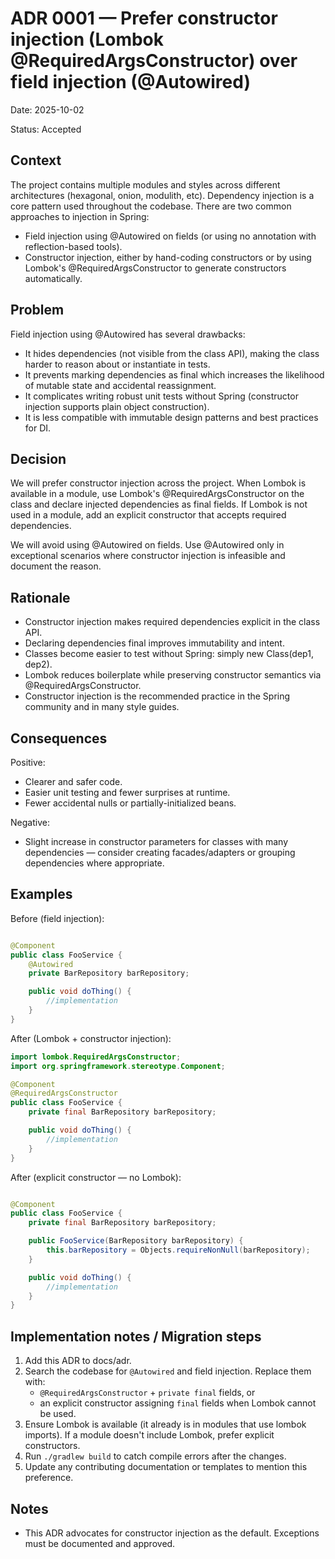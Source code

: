 # ADR 0001 — Prefer constructor injection (Lombok @RequiredArgsConstructor) over field injection (@Autowired)

Date: 2025-10-02

Status: Accepted

Context
-------
The project contains multiple modules and styles across different architectures (hexagonal, onion, modulith, etc). Dependency injection is a core pattern used
throughout the codebase. There are two common approaches to injection in Spring:

- Field injection using @Autowired on fields (or using no annotation with reflection-based tools).
- Constructor injection, either by hand-coding constructors or by using Lombok's @RequiredArgsConstructor to generate constructors automatically.

Problem
-------
Field injection using @Autowired has several drawbacks:

- It hides dependencies (not visible from the class API), making the class harder to reason about or instantiate in tests.
- It prevents marking dependencies as final which increases the likelihood of mutable state and accidental reassignment.
- It complicates writing robust unit tests without Spring (constructor injection supports plain object construction).
- It is less compatible with immutable design patterns and best practices for DI.

Decision
--------
We will prefer constructor injection across the project. When Lombok is available in a module, use Lombok's @RequiredArgsConstructor on the class and declare
injected dependencies as final fields. If Lombok is not used in a module, add an explicit constructor that accepts required dependencies.

We will avoid using @Autowired on fields. Use @Autowired only in exceptional scenarios where constructor injection is infeasible and document the reason.

Rationale
---------

- Constructor injection makes required dependencies explicit in the class API.
- Declaring dependencies final improves immutability and intent.
- Classes become easier to test without Spring: simply new Class(dep1, dep2).
- Lombok reduces boilerplate while preserving constructor semantics via @RequiredArgsConstructor.
- Constructor injection is the recommended practice in the Spring community and in many style guides.

Consequences
------------
Positive:

- Clearer and safer code.
- Easier unit testing and fewer surprises at runtime.
- Fewer accidental nulls or partially-initialized beans.

Negative:

- Slight increase in constructor parameters for classes with many dependencies — consider creating facades/adapters or grouping dependencies where appropriate.

Examples
--------
Before (field injection):

```java

@Component
public class FooService {
    @Autowired
    private BarRepository barRepository;

    public void doThing() {
        //implementation
    }
}
```

After (Lombok + constructor injection):

```java
import lombok.RequiredArgsConstructor;
import org.springframework.stereotype.Component;

@Component
@RequiredArgsConstructor
public class FooService {
    private final BarRepository barRepository;

    public void doThing() {
        //implementation
    }
}
```

After (explicit constructor — no Lombok):

```java

@Component
public class FooService {
    private final BarRepository barRepository;

    public FooService(BarRepository barRepository) {
        this.barRepository = Objects.requireNonNull(barRepository);
    }

    public void doThing() {
        //implementation
    }
}
```

Implementation notes / Migration steps
------------------------------------

1. Add this ADR to docs/adr.
2. Search the codebase for `@Autowired` and field injection. Replace them with:
    - `@RequiredArgsConstructor` + `private final` fields, or
    - an explicit constructor assigning `final` fields when Lombok cannot be used.
3. Ensure Lombok is available (it already is in modules that use lombok imports). If a module doesn't include Lombok, prefer explicit constructors.
4. Run `./gradlew build` to catch compile errors after the changes.
5. Update any contributing documentation or templates to mention this preference.

Notes
-----

- This ADR advocates for constructor injection as the default. Exceptions must be documented and approved.
